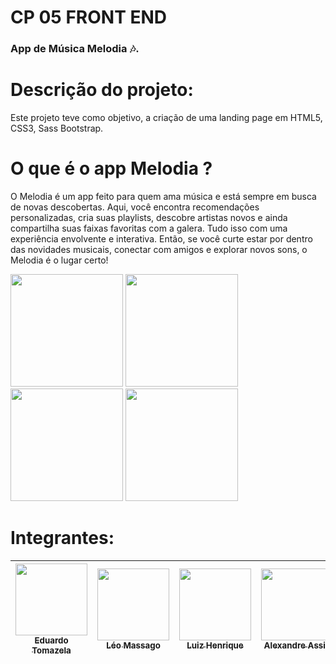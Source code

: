 # CP 05 FRONT END
<h3>
    App de Música Melodia 🎶.
</h3>


# Descrição do projeto:
Este projeto teve como objetivo, a criação de uma landing page em HTML5, CSS3, Sass Bootstrap.

# O que é o app Melodia ?
O Melodia é um app feito para quem ama música e está sempre em busca de novas descobertas. Aqui, você encontra recomendações personalizadas, cria suas playlists, descobre artistas novos e ainda compartilha suas faixas favoritas com a galera. Tudo isso com uma experiência envolvente e interativa. Então, se você curte estar por dentro das novidades musicais, conectar com amigos e explorar novos sons, o Melodia é o lugar certo!



<div display="flex">
    <img height="180em" src="https://cdn.jsdelivr.net/gh/devicons/devicon@latest/icons/sass/sass-original.svg" />
    <img height="180em" src="https://cdn.jsdelivr.net/gh/devicons/devicon@latest/icons/html5/html5-original.svg" />
    <img height="180em" src="https://cdn.jsdelivr.net/gh/devicons/devicon@latest/icons/css3/css3-original.svg" />
    <img height="180em" src="https://cdn.jsdelivr.net/gh/devicons/devicon@latest/icons/bootstrap/bootstrap-original.svg" />
</div>

<h1>
    Integrantes:
</h1>

| [<img loading="lazy" src="https://avatars.githubusercontent.com/u/161898042?v=4" width=115><br><sub>Eduardo Tomazela</sub>](https://github.com/du-ntomazela) |  [<img loading="lazy" src="https://avatars.githubusercontent.com/u/101646035?v=4" width=115><br><sub>Léo Massago</sub>](https://github.com/LeoMasago) |  [<img loading="lazy" src="https://avatars.githubusercontent.com/u/162758896?v=4" width=115><br><sub>Luiz Henrique</sub>](https://github.com/LhenriqueTech) | [<img loading="lazy" src="https://avatars.githubusercontent.com/u/102174946?v=4" width=115><br><sub>Alexandre Assis</sub>](https://github.com/ale-assis) |
| :---: | :---: | :---: | :---: | 
